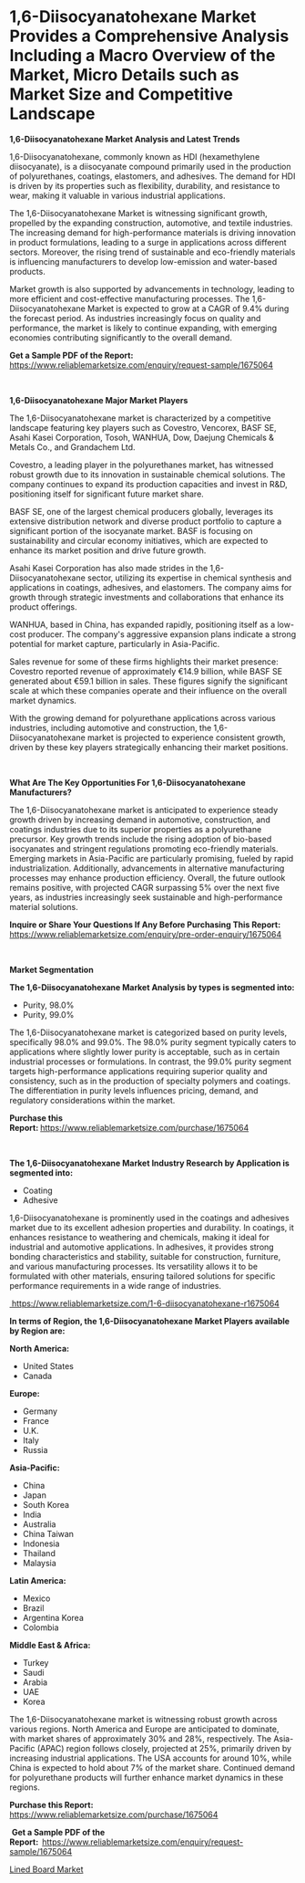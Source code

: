 <p><h1>1,6-Diisocyanatohexane Market Provides a Comprehensive Analysis Including a Macro Overview of the Market, Micro Details such as Market Size and Competitive Landscape</h1></p><p><strong>1,6-Diisocyanatohexane Market Analysis and Latest Trends</strong></p>
<p><p>1,6-Diisocyanatohexane, commonly known as HDI (hexamethylene diisocyanate), is a diisocyanate compound primarily used in the production of polyurethanes, coatings, elastomers, and adhesives. The demand for HDI is driven by its properties such as flexibility, durability, and resistance to wear, making it valuable in various industrial applications.</p><p>The 1,6-Diisocyanatohexane Market is witnessing significant growth, propelled by the expanding construction, automotive, and textile industries. The increasing demand for high-performance materials is driving innovation in product formulations, leading to a surge in applications across different sectors. Moreover, the rising trend of sustainable and eco-friendly materials is influencing manufacturers to develop low-emission and water-based products.</p><p>Market growth is also supported by advancements in technology, leading to more efficient and cost-effective manufacturing processes. The 1,6-Diisocyanatohexane Market is expected to grow at a CAGR of 9.4% during the forecast period. As industries increasingly focus on quality and performance, the market is likely to continue expanding, with emerging economies contributing significantly to the overall demand.</p></p>
<p><strong>Get a Sample PDF of the Report:&nbsp;</strong> <a href="https://www.reliablemarketsize.com/enquiry/request-sample/1675064?utm_campaign=3120&utm_medium=2&utm_source=Github&utm_content=ia&utm_term=25032025&utm_id=16-diisocyanatohexane">https://www.reliablemarketsize.com/enquiry/request-sample/1675064</a></p>
<p>&nbsp;</p>
<p><strong>1,6-Diisocyanatohexane Major Market Players</strong></p>
<p><p>The 1,6-Diisocyanatohexane market is characterized by a competitive landscape featuring key players such as Covestro, Vencorex, BASF SE, Asahi Kasei Corporation, Tosoh, WANHUA, Dow, Daejung Chemicals & Metals Co., and Grandachem Ltd. </p><p>Covestro, a leading player in the polyurethanes market, has witnessed robust growth due to its innovation in sustainable chemical solutions. The company continues to expand its production capacities and invest in R&D, positioning itself for significant future market share.</p><p>BASF SE, one of the largest chemical producers globally, leverages its extensive distribution network and diverse product portfolio to capture a significant portion of the isocyanate market. BASF is focusing on sustainability and circular economy initiatives, which are expected to enhance its market position and drive future growth.</p><p>Asahi Kasei Corporation has also made strides in the 1,6-Diisocyanatohexane sector, utilizing its expertise in chemical synthesis and applications in coatings, adhesives, and elastomers. The company aims for growth through strategic investments and collaborations that enhance its product offerings.</p><p>WANHUA, based in China, has expanded rapidly, positioning itself as a low-cost producer. The company's aggressive expansion plans indicate a strong potential for market capture, particularly in Asia-Pacific.</p><p>Sales revenue for some of these firms highlights their market presence: Covestro reported revenue of approximately €14.9 billion, while BASF SE generated about €59.1 billion in sales. These figures signify the significant scale at which these companies operate and their influence on the overall market dynamics.</p><p>With the growing demand for polyurethane applications across various industries, including automotive and construction, the 1,6-Diisocyanatohexane market is projected to experience consistent growth, driven by these key players strategically enhancing their market positions.</p></p>
<p>&nbsp;</p>
<p><strong>What Are The Key Opportunities For 1,6-Diisocyanatohexane Manufacturers?</strong></p>
<p><p>The 1,6-Diisocyanatohexane market is anticipated to experience steady growth driven by increasing demand in automotive, construction, and coatings industries due to its superior properties as a polyurethane precursor. Key growth trends include the rising adoption of bio-based isocyanates and stringent regulations promoting eco-friendly materials. Emerging markets in Asia-Pacific are particularly promising, fueled by rapid industrialization. Additionally, advancements in alternative manufacturing processes may enhance production efficiency. Overall, the future outlook remains positive, with projected CAGR surpassing 5% over the next five years, as industries increasingly seek sustainable and high-performance material solutions.</p></p>
<p><strong>Inquire or Share Your Questions If Any Before Purchasing This Report:</strong> <a href="https://www.reliablemarketsize.com/enquiry/pre-order-enquiry/1675064?utm_campaign=3120&utm_medium=2&utm_source=Github&utm_content=ia&utm_term=25032025&utm_id=16-diisocyanatohexane">https://www.reliablemarketsize.com/enquiry/pre-order-enquiry/1675064</a></p>
<p>&nbsp;</p>
<p><strong>Market Segmentation</strong></p>
<p><strong>The 1,6-Diisocyanatohexane Market Analysis by types is segmented into:</strong></p>
<p><ul><li>Purity, 98.0%</li><li>Purity, 99.0%</li></ul></p>
<p><p>The 1,6-Diisocyanatohexane market is categorized based on purity levels, specifically 98.0% and 99.0%. The 98.0% purity segment typically caters to applications where slightly lower purity is acceptable, such as in certain industrial processes or formulations. In contrast, the 99.0% purity segment targets high-performance applications requiring superior quality and consistency, such as in the production of specialty polymers and coatings. The differentiation in purity levels influences pricing, demand, and regulatory considerations within the market.</p></p>
<p><strong>Purchase this Report:&nbsp;</strong><a href="https://www.reliablemarketsize.com/purchase/1675064?utm_campaign=3120&utm_medium=2&utm_source=Github&utm_content=ia&utm_term=25032025&utm_id=16-diisocyanatohexane">https://www.reliablemarketsize.com/purchase/1675064</a></p>
<p>&nbsp;</p>
<p><strong>The 1,6-Diisocyanatohexane Market Industry Research by Application is segmented into:</strong></p>
<p><ul><li>Coating</li><li>Adhesive</li></ul></p>
<p><p>1,6-Diisocyanatohexane is prominently used in the coatings and adhesives market due to its excellent adhesion properties and durability. In coatings, it enhances resistance to weathering and chemicals, making it ideal for industrial and automotive applications. In adhesives, it provides strong bonding characteristics and stability, suitable for construction, furniture, and various manufacturing processes. Its versatility allows it to be formulated with other materials, ensuring tailored solutions for specific performance requirements in a wide range of industries.</p></p>
<p><a href="https://www.reliablemarketsize.com/1-6-diisocyanatohexane-r1675064?utm_campaign=3120&utm_medium=2&utm_source=Github&utm_content=ia&utm_term=25032025&utm_id=16-diisocyanatohexane">&nbsp;https://www.reliablemarketsize.com/1-6-diisocyanatohexane-r1675064</a></p>
<p><strong>In terms of Region, the 1,6-Diisocyanatohexane Market Players available by Region are:</strong></p>
<p>
    <p> <strong> North America: </strong>
        <ul>
            <li>United States</li>
            <li>Canada</li>
        </ul>
        </p> 
    <p> <strong> Europe: </strong>
        <ul>
            <li>Germany</li>
            <li>France</li>
            <li>U.K.</li>
            <li>Italy</li>
            <li>Russia</li>
        </ul>
        </p> 
    <p> <strong> Asia-Pacific: </strong>
        <ul>
            <li>China</li>
            <li>Japan</li>
            <li>South Korea</li>
            <li>India</li>
            <li>Australia</li>
            <li>China Taiwan</li>
            <li>Indonesia</li>
            <li>Thailand</li>
            <li>Malaysia</li>
        </ul>
        </p> 
    <p> <strong> Latin America: </strong>
        <ul>
            <li>Mexico</li>
            <li>Brazil</li>
            <li>Argentina Korea</li>
            <li>Colombia</li>
        </ul>
        </p> 
    <p> <strong> Middle East & Africa: </strong>
        <ul>
            <li>Turkey</li>
            <li>Saudi</li>
            <li>Arabia</li>
            <li>UAE</li>
            <li>Korea</li>
        </ul>
    </p>
    </p>
<p><p>The 1,6-Diisocyanatohexane market is witnessing robust growth across various regions. North America and Europe are anticipated to dominate, with market shares of approximately 30% and 28%, respectively. The Asia-Pacific (APAC) region follows closely, projected at 25%, primarily driven by increasing industrial applications. The USA accounts for around 10%, while China is expected to hold about 7% of the market share. Continued demand for polyurethane products will further enhance market dynamics in these regions.</p></p>
<p><strong>Purchase this Report: </strong><a href="https://www.reliablemarketsize.com/purchase/1675064?utm_campaign=3120&utm_medium=2&utm_source=Github&utm_content=ia&utm_term=25032025&utm_id=16-diisocyanatohexane">https://www.reliablemarketsize.com/purchase/1675064</a></p>
<p>&nbsp;<strong>Get a Sample PDF of the Report:&nbsp;&nbsp;</strong><a href="https://www.reliablemarketsize.com/enquiry/request-sample/1675064?utm_campaign=3120&utm_medium=2&utm_source=Github&utm_content=ia&utm_term=25032025&utm_id=16-diisocyanatohexane">https://www.reliablemarketsize.com/enquiry/request-sample/1675064</a></p>
<p><strong></strong></p>
<p><p><a href="https://github.com/saoneubeh8/Market-Research-Report-List-1/blob/main/lined-board-market.md?utm_campaign=3120&utm_medium=2&utm_source=Github&utm_content=ia&utm_term=25032025&utm_id=16-diisocyanatohexane">Lined Board Market</a></p></p>